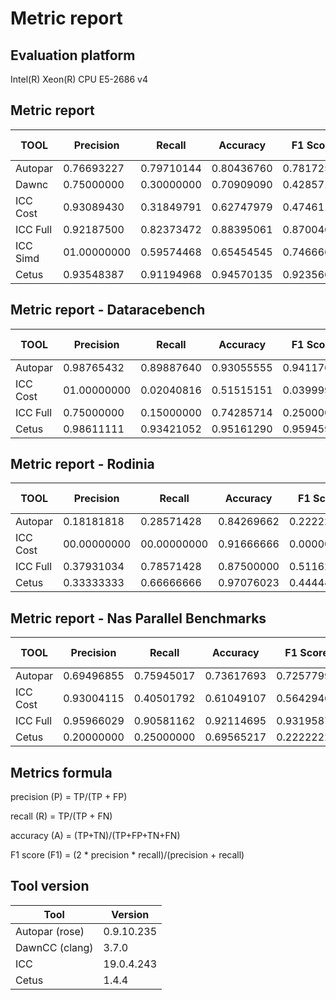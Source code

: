 # Metric report

## Evaluation platform

Intel(R) Xeon(R) CPU E5-2686 v4

## Metric report 

 TOOL | Precision | Recall | Accuracy | F1 Score | True Positive | True Negative | False Positive | False Negative | Eliminated Loops | Different Parallelization 
 --- | --- | --- | --- | --- | --- | --- | --- | --- | --- | ---
 Autopar | 0.76693227 | 0.79710144 | 0.80436760 | 0.78172588 | 385 | 499 | 117 | 98 | 7 | 301 | 
 Dawnc | 0.75000000 | 0.30000000 | 0.70909090 | 0.42857142 | 6 | 33 | 2 | 14 | 0 |  8 | 
 ICC Cost | 0.93089430 | 0.31849791 | 0.62747979 | 0.47461138 | 229 | 625 | 17 | 490 | 136 |  100 | 
 ICC Full | 0.92187500 | 0.82373472 | 0.88395061 | 0.87004607 | 472 | 602 | 40 | 101 | 136 |  246 | 
 ICC Simd | 01.00000000 | 0.59574468 | 0.65454545 | 0.74666666 | 28 | 8 | 0 | 19 | 0 |  8 | 
 Cetus | 0.93548387 | 0.91194968 | 0.94570135 | 0.92356687 | 145 | 273 | 10 | 14 | 0 |  8 | 


## Metric report - Dataracebench

 TOOL | Precision | Recall | Accuracy | F1 Score | True Positive | True Negative | False Positive | False Negative | Eliminated Loops | Different Parallelization 
 --- | --- | --- | --- | --- | --- | --- | --- | --- | --- | ---
 Autopar | 0.98765432 | 0.89887640 | 0.93055555 | 0.94117646 | 160 | 108 | 2 | 18 | 0 | 3 | 
 ICC Cost | 01.00000000 | 0.02040816 | 0.51515151 | 0.03999999 | 3 | 150 | 0 | 144 | 123 |  67 | 
 ICC Full | 0.75000000 | 0.15000000 | 0.74285714 | 0.25000000 | 9 | 147 | 3 | 51 | 123 |  154 | 
 Cetus | 0.98611111 | 0.93421052 | 0.95161290 | 0.95945945 | 142 | 94 | 2 | 10 | 0 |  8 | 


## Metric report - Rodinia

 TOOL | Precision | Recall | Accuracy | F1 Score | True Positive | True Negative | False Positive | False Negative | Eliminated Loops | Different Parallelization 
 --- | --- | --- | --- | --- | --- | --- | --- | --- | --- | ---
 Autopar | 0.18181818 | 0.28571428 | 0.84269662 | 0.22222221 | 4 | 146 | 18 | 10 | 0 | 0 | 
 ICC Cost | 00.00000000 | 00.00000000 | 0.91666666 | 0.00000000 | 0 | 154 | 0 | 14 | 4 |  0 | 
 ICC Full | 0.37931034 | 0.78571428 | 0.87500000 | 0.51162790 | 11 | 136 | 18 | 3 | 4 |  0 | 
 Cetus | 0.33333333 | 0.66666666 | 0.97076023 | 0.44444443 | 2 | 164 | 4 | 1 | 0 |  0 | 


## Metric report  - Nas Parallel Benchmarks

 TOOL | Precision | Recall | Accuracy | F1 Score | True Positive | True Negative | False Positive | False Negative | Eliminated Loops | Different Parallelization 
 --- | --- | --- | --- | --- | --- | --- | --- | --- | --- | ---
 Autopar | 0.69496855 | 0.75945017 | 0.73617693 | 0.72577995 | 221 | 245 | 97 | 70 | 7 | 298 | 
 ICC Cost | 0.93004115 | 0.40501792 | 0.61049107 | 0.56429462 | 226 | 321 | 17 | 332 | 9 |  33 | 
 ICC Full | 0.95966029 | 0.90581162 | 0.92114695 | 0.93195875 | 452 | 319 | 19 | 47 | 9 |  92 | 
 Cetus | 0.20000000 | 0.25000000 | 0.69565217 | 0.22222222 | 1 | 15 | 4 | 3 | 0 |  0 | 



## Metrics formula

precision (P) = TP/(TP + FP)

recall (R) = TP/(TP + FN)

accuracy (A) = (TP+TN)/(TP+FP+TN+FN)

F1 score (F1) = (2 * precision * recall)/(precision + recall)


## Tool version

 Tool | Version 
 --- | --- 
 Autopar (rose) | 0.9.10.235 
 DawnCC (clang) | 3.7.0 
 ICC | 19.0.4.243 
 Cetus | 1.4.4 
